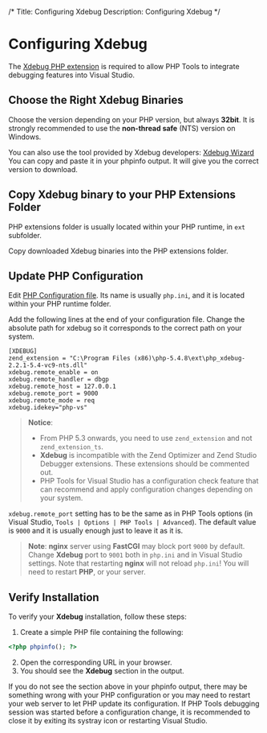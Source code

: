 /*
Title: Configuring Xdebug
Description: Configuring Xdebug
*/

# Configuring Xdebug

The [Xdebug PHP extension](http://xdebug.org/) is required to allow PHP Tools to integrate debugging features into Visual Studio.

## Choose the Right Xdebug Binaries

Choose the version depending on your PHP version, but always **32bit**. It is strongly recommended to use the **non-thread safe** (NTS) version on Windows.

You can also use the tool provided by Xdebug developers: [Xdebug Wizard](http://xdebug.org/wizard.php) You can copy and paste it in your phpinfo output. It will give you the correct version to download.

## Copy Xdebug binary to your PHP Extensions Folder

PHP extensions folder is usually located within your PHP runtime, in `ext` subfolder.

Copy downloaded Xdebug binaries into the PHP extensions folder.

## Update PHP Configuration

Edit [PHP Configuration file](http://php.net/manual/en/configuration.file.php). Its name is usually `php.ini`, and it is located within your PHP runtime folder.

Add the following lines at the end of your configuration file. Change the absolute path for xdebug so it corresponds to the correct path on your system.

```
[XDEBUG]
zend_extension = "C:\Program Files (x86)\php-5.4.8\ext\php_xdebug-2.2.1-5.4-vc9-nts.dll"
xdebug.remote_enable = on
xdebug.remote_handler = dbgp
xdebug.remote_host = 127.0.0.1
xdebug.remote_port = 9000
xdebug.remote_mode = req
xdebug.idekey="php-vs"
```


> **Notice**:
>
> -  From PHP 5.3 onwards, you need to use `zend_extension` and not `zend_extension_ts`.
> - **Xdebug** is incompatible with the Zend Optimizer and Zend Studio Debugger extensions. These extensions should be commented out.
> - PHP Tools for Visual Studio has a configuration check feature that can recommend and apply configuration changes depending on your system.

`xdebug.remote_port` setting has to be the same as in PHP Tools options (in Visual Studio, `Tools | Options | PHP Tools | Advanced`). The default value is `9000` and it is usually enough just to leave it as it is.

> **Note**: **nginx** server using **FastCGI** may block port `9000` by default. Change **Xdebug** port to `9001` both in `php.ini` and in Visual Studio settings. Note that restarting **nginx** will not reload `php.ini`! You will need to restart **PHP**, or your server.

## Verify Installation

To verify your **Xdebug** installation, follow these steps:

1. Create a simple PHP file containing the following: 
```php
<?php phpinfo(); ?>
```

2. Open the corresponding URL in your browser.
3. You should see the **Xdebug** section in the output.

If you do not see the section above in your phpinfo output, there may be something wrong with your PHP configuration or you may need to restart your web server to let PHP update its configuration. If PHP Tools debugging session was started before a configuration change, it is recommended to close it by exiting its systray icon or restarting Visual Studio.